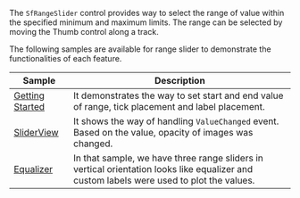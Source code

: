 The `SfRangeSlider` control provides way to select the range of value within the specified minimum and maximum limits. The range can be selected by moving the Thumb control along a track.

The following samples are available for range slider to demonstrate the functionalities of each feature.

| Sample | Description |
| ------ | ----------- |
|[Getting Started](GettingStarted.cs)| It demonstrates the way to set start and end value of range, tick placement and label placement.|
|[SliderView](Slider.cs)|It shows the way of handling  `ValueChanged` event. Based on the value, opacity of images was changed.|
|[Equalizer](Equalizer.cs)|In that sample, we have three range sliders in vertical orientation looks like equalizer and  custom labels were used to plot the values.|
